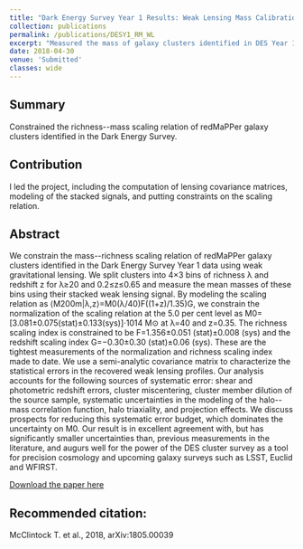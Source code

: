 ```yaml
---
title: "Dark Energy Survey Year 1 Results: Weak Lensing Mass Calibration of redMaPPer Galaxy Clusters"
collection: publications
permalink: /publications/DESY1_RM_WL
excerpt: "Measured the mass of galaxy clusters identified in DES Year 1 data using stacked weak lensing techniques."
date: 2018-04-30
venue: 'Submitted'
classes: wide
---
```

## Summary
Constrained the richness--mass scaling relation of redMaPPer galaxy clusters identified in the Dark Energy Survey.

## Contribution
I led the project, including the computation of lensing covariance matrices, modeling of the stacked signals, and putting constraints on the scaling relation.

## Abstract
We constrain the mass--richness scaling relation of redMaPPer galaxy clusters identified in the Dark Energy Survey Year 1 data using weak gravitational lensing. We split clusters into 4×3 bins of richness λ and redshift z for λ≥20 and 0.2≤z≤0.65 and measure the mean masses of these bins using their stacked weak lensing signal. By modeling the scaling relation as ⟨M200m|λ,z⟩=M0(λ/40)F((1+z)/1.35)G, we constrain the normalization of the scaling relation at the 5.0 per cent level as M0=[3.081±0.075(stat)±0.133(sys)]⋅1014 M⊙ at λ=40 and z=0.35. The richness scaling index is constrained to be F=1.356±0.051 (stat)±0.008 (sys) and the redshift scaling index G=−0.30±0.30 (stat)±0.06 (sys). These are the tightest measurements of the normalization and richness scaling index made to date. We use a semi-analytic covariance matrix to characterize the statistical errors in the recovered weak lensing profiles. Our analysis accounts for the following sources of systematic error: shear and photometric redshift errors, cluster miscentering, cluster member dilution of the source sample, systematic uncertainties in the modeling of the halo--mass correlation function, halo triaxiality, and projection effects. We discuss prospects for reducing this systematic error budget, which dominates the uncertainty on M0. Our result is in excellent agreement with, but has significantly smaller uncertainties than, previous measurements in the literature, and augurs well for the power of the DES cluster survey as a tool for precision cosmology and upcoming galaxy surveys such as LSST, Euclid and WFIRST.

[Download the paper here](https://arxiv.org/abs/1805.00039)

## Recommended citation:
McClintock T. et al., 2018, arXiv:1805.00039